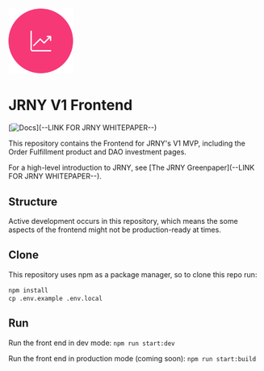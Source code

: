 # <img src="src/public/stock.png" alt="JRNY" height="128px">

# JRNY V1 Frontend

[![Docs](https://img.shields.io/badge/docs-%F0%9F%93%84-blue)](--LINK FOR JRNY WHITEPAPER--)

This repository contains the Frontend for JRNY's V1 MVP, including the Order Fulfillment product and DAO investment pages.

For a high-level introduction to JRNY, see [The JRNY Greenpaper](--LINK FOR JRNY WHITEPAPER--).

## Structure

Active development occurs in this repository, which means the some aspects of the frontend might not be production-ready at times.

## Clone

This repository uses npm as a package manager, so to clone this repo run:

```
npm install
cp .env.example .env.local
```

## Run

Run the front end in dev mode:
`npm run start:dev`

Run the front end in production mode (coming soon):
`npm run start:build`
